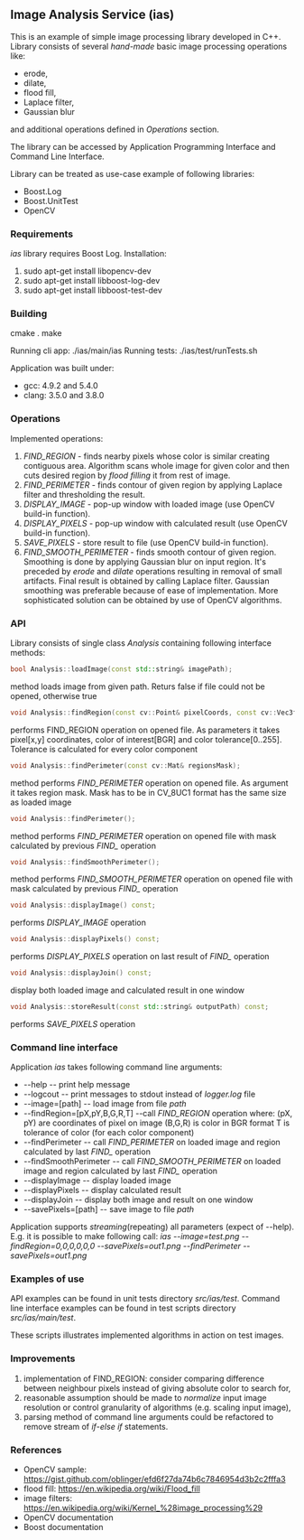 ## Image Analysis Service (ias)

This is an example of simple image processing library developed in C++. Library consists of several _hand-made_ basic image processing operations like:
- erode, 
- dilate, 
- flood fill,
- Laplace filter,
- Gaussian blur

and additional operations defined in *Operations* section.

The library can be accessed by Application Programming Interface and Command Line Interface.

Library can be treated as use-case example of following libraries: 
- Boost.Log
- Boost.UnitTest
- OpenCV


### Requirements

_ias_ library requires Boost Log. Installation:
1. sudo apt-get install libopencv-dev
2. sudo apt-get install libboost-log-dev
3. sudo apt-get install libboost-test-dev


### Building

cmake .
make

Running cli app: ./ias/main/ias
Running tests: ./ias/test/runTests.sh

Application was built under:
- gcc: 4.9.2 and 5.4.0
- clang: 3.5.0 and 3.8.0


### Operations

Implemented operations:
1. *FIND_REGION* - finds nearby pixels whose color is similar creating contiguous area. Algorithm scans whole image for given color and then cuts desired region by _flood filling_ it from rest of image.
2. *FIND_PERIMETER* - finds contour of given region by applying Laplace filter and thresholding the result.
3. *DISPLAY_IMAGE* - pop-up window with loaded image (use OpenCV build-in function).
4. *DISPLAY_PIXELS* - pop-up window with calculated result (use OpenCV build-in function).
5. *SAVE_PIXELS* - store result to file (use OpenCV build-in function).
6. *FIND_SMOOTH_PERIMETER* - finds smooth contour of given region. Smoothing is done by applying Gaussian blur on input region. It's preceded by _erode_ and _dilate_ operations resulting in removal of small artifacts. Final result is obtained by calling Laplace filter. Gaussian smoothing was preferable because of ease of implementation. More sophisticated solution can be obtained by use of OpenCV algorithms. 


### API

Library consists of single class _Analysis_ containing following interface methods:
```cpp
bool Analysis::loadImage(const std::string& imagePath);
```
method loads image from given path. Returs false if file could not be opened, otherwise true

```cpp
void Analysis::findRegion(const cv::Point& pixelCoords, const cv::Vec3f& color, const uchar equalityMargin = 0);
```
performs FIND_REGION operation on opened file. As parameters it takes pixel[x,y] coordinates, color of interest[BGR] and color tolerance[0..255]. Tolerance is calculated for every color component

```cpp
void Analysis::findPerimeter(const cv::Mat& regionsMask);
```
method performs *FIND_PERIMETER* operation on opened file. As argument it takes region mask. Mask has to be in CV_8UC1 format has the same size as loaded image

```cpp
void Analysis::findPerimeter();
```
method performs *FIND_PERIMETER* operation on opened file with mask calculated by previous *FIND_* operation

```cpp
void Analysis::findSmoothPerimeter();
```
method performs *FIND_SMOOTH_PERIMETER* operation on opened file with mask calculated by previous *FIND_* operation

```cpp
void Analysis::displayImage() const;
```
performs *DISPLAY_IMAGE* operation

```cpp
void Analysis::displayPixels() const;
```
performs *DISPLAY_PIXELS* operation on last result of *FIND_* operation

```cpp
void Analysis::displayJoin() const;
```
display both loaded image and calculated result in one window

```cpp
void Analysis::storeResult(const std::string& outputPath) const;
```
performs *SAVE_PIXELS* operation


### Command line interface

Application _ias_ takes following command line arguments:
- --help -- print help message
- --logcout -- print messages to stdout instead of _logger.log_ file
- --image=[path] -- load image from file _path_
- --findRegion=[pX,pY,B,G,R,T] --call *FIND_REGION* operation where:
							   (pX, pY) are coordinates of pixel on image
							   (B,G,R) is color in BGR format
							   T is tolerance of color (for each color component)
- --findPerimeter -- call *FIND_PERIMETER* on loaded image and region calculated by last *FIND_* operation
- --findSmoothPerimeter -- call *FIND_SMOOTH_PERIMETER* on loaded image and region calculated by last *FIND_* operation
- --displayImage -- display loaded image
- --displayPixels -- display calculated result
- --displayJoin -- display both image and result on one window
- --savePixels=[path] -- save image to file _path_

Application supports _streaming_(repeating) all parameters (expect of --help). E.g. it is possible to make following call:
_ias --image=test.png --findRegion=0,0,0,0,0,0 --savePixels=out1.png --findPerimeter --savePixels=out1.png_ 


### Examples of use

API examples can be found in unit tests directory _src/ias/test_.
Command line interface examples can be found in test scripts directory _src/ias/main/test_. 

These scripts illustrates implemented algorithms in action on test images.


### Improvements

1. implementation of FIND_REGION: consider comparing difference between neighbour pixels instead of giving absolute color to search for,
2. reasonable assumption should be made to _normalize_ input image resolution or control granularity of algorithms (e.g. scaling input image),
3. parsing method of command line arguments could be refactored to remove stream of _if_-_else if_ statements.


### References

- OpenCV sample: https://gist.github.com/oblinger/efd6f27da74b6c7846954d3b2c2fffa3
- flood fill: https://en.wikipedia.org/wiki/Flood_fill
- image filters: https://en.wikipedia.org/wiki/Kernel_%28image_processing%29
- OpenCV documentation
- Boost documentation
